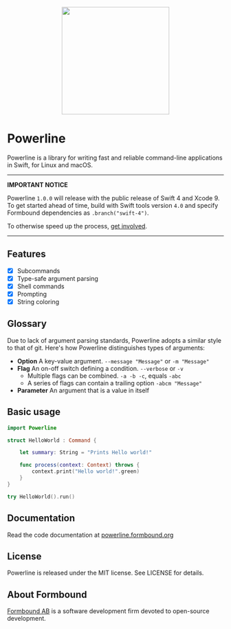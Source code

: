 
<p align="center">
<img src="https://raw.githubusercontent.com/formbound/Powerline/master/Images/header.png" height="250" />
</p>

# Powerline

Powerline is a library for writing fast and reliable command-line applications in Swift, for Linux and macOS.

----

**IMPORTANT NOTICE**

Powerline `1.0.0` will release with the public release of Swift 4 and Xcode 9. To get started ahead of time, build with Swift tools version `4.0` and specify Formbound dependencies as `.branch("swift-4")`.

To otherwise speed up the process, [get involved](mailto:contact@formbound.com).

---

## Features

- [x] Subcommands
- [x] Type-safe argument parsing
- [x] Shell commands
- [x] Prompting
- [x] String coloring

## Glossary

Due to lack of argument parsing standards, Powerline adopts a similar style to that of git. Here's how Powerline distinguishes types of arguments:

- **Option**
  A key-value argument. `--message "Message"` or `-m "Message"`
- **Flag**
  An on-off switch defining a condition.  `--verbose` or `-v`
  - Multiple flags can be combined. `-a -b -c`, equals `-abc`
  - A series of flags can contain a trailing option `-abcm "Message"`
- **Parameter**
  An argument that is a value in itself

## Basic usage

```swift
import Powerline

struct HelloWorld : Command {

    let summary: String = "Prints Hello world!"

    func process(context: Context) throws {
        context.print("Hello world!".green)
    }
}

try HelloWorld().run()
```

## Documentation

Read the code documentation at [powerline.formbound.org](http://powerline.formbound.org)

## License

Powerline is released under the MIT license. See LICENSE for details.

## About Formbound

[Formbound AB](https://github.com/formbound) is a software development firm devoted to open-source development.
